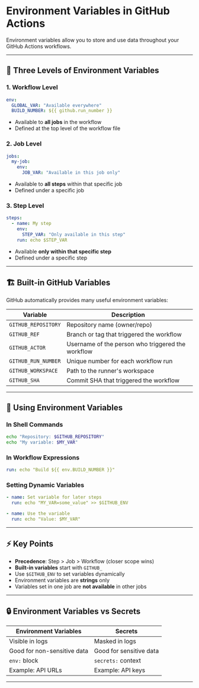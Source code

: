 # Environment Variables in GitHub Actions

Environment variables allow you to store and use data throughout your GitHub Actions workflows.

---

## 🎯 Three Levels of Environment Variables

### 1. Workflow Level
```yaml
env:
  GLOBAL_VAR: "Available everywhere"
  BUILD_NUMBER: ${{ github.run_number }}
```
- Available to **all jobs** in the workflow
- Defined at the top level of the workflow file

### 2. Job Level
```yaml
jobs:
  my-job:
    env:
      JOB_VAR: "Available in this job only"
```
- Available to **all steps** within that specific job
- Defined under a specific job

### 3. Step Level
```yaml
steps:
  - name: My step
    env:
      STEP_VAR: "Only available in this step"
    run: echo $STEP_VAR
```
- Available **only within that specific step**
- Defined under a specific step

---

## 🏗️ Built-in GitHub Variables

GitHub automatically provides many useful environment variables:

| Variable | Description |
|----------|-------------|
| `GITHUB_REPOSITORY` | Repository name (owner/repo) |
| `GITHUB_REF` | Branch or tag that triggered the workflow |
| `GITHUB_ACTOR` | Username of the person who triggered the workflow |
| `GITHUB_RUN_NUMBER` | Unique number for each workflow run |
| `GITHUB_WORKSPACE` | Path to the runner's workspace |
| `GITHUB_SHA` | Commit SHA that triggered the workflow |

---

## 📝 Using Environment Variables

### In Shell Commands
```bash
echo "Repository: $GITHUB_REPOSITORY"
echo "My variable: $MY_VAR"
```

### In Workflow Expressions
```yaml
run: echo "Build ${{ env.BUILD_NUMBER }}"
```

### Setting Dynamic Variables
```yaml
- name: Set variable for later steps
  run: echo "MY_VAR=some_value" >> $GITHUB_ENV

- name: Use the variable
  run: echo "Value: $MY_VAR"
```

---

## ⚡ Key Points

- **Precedence**: Step > Job > Workflow (closer scope wins)
- **Built-in variables** start with `GITHUB_`
- Use `$GITHUB_ENV` to set variables dynamically
- Environment variables are **strings** only
- Variables set in one job are **not available** in other jobs

---

## 🔒 Environment Variables vs Secrets

| Environment Variables | Secrets |
|----------------------|---------|
| Visible in logs | Masked in logs |
| Good for non-sensitive data | Good for sensitive data |
| `env:` block | `secrets:` context |
| Example: API URLs | Example: API keys |

---